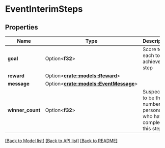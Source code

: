 # EventInterimSteps

## Properties

Name | Type | Description | Notes
------------ | ------------- | ------------- | -------------
**goal** | Option<**f32**> | Score to each to achieve this step | [optional]
**reward** | Option<[**crate::models::Reward**](reward.md)> |  | [optional]
**message** | Option<[**crate::models::EventMessage**](event_message.md)> |  | [optional]
**winner_count** | Option<**f32**> | Suspected to be the number of persons who have completed this step. | [optional]

[[Back to Model list]](../README.md#documentation-for-models) [[Back to API list]](../README.md#documentation-for-api-endpoints) [[Back to README]](../README.md)


